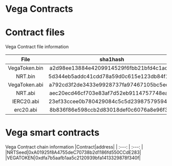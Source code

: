 
Vega Contracts
==============

# Contract files


Vega Contract file information  

|File|sha1hash|
| :---: | :---: |
|VegaToken.bin|a2d98ee13884e4209914529f6fbb21bfd4c1ac16|
|NRT.bin|5d344eb5addc41cdd78a59d0c615e123db84f113|
|VegaToken.abi|a792cd3f2de3433e9928737fa97467105bc5edab|
|NRT.abi|aec20ecd46cf703e83af7d52eb9114757748eab7|
|IERC20.abi|23ef33ccee0b780429084c5c5d239875795947cf|
|erc20.abi|8b836f86e598ccb2d83018def0c6076a8e96f30c|

# Vega smart contracts


Vega Contract chain information
|Contract|address|
| :---: | :---: |
|NRTSeed|0xA01925f8A4755deC70738b2d1186fd550CCdE283|
|VEGATOKEN|0xdfa7b5aafb1aa5c2120939bfa1413329878f340f|
